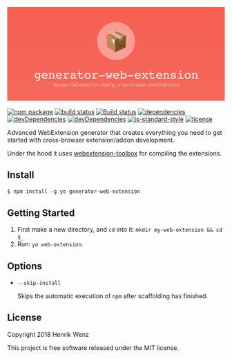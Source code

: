 ![generator-web-extension](assets/logo-repo.png)

[![npm package](https://badge.fury.io/js/generator-web-extension.svg)](https://www.npmjs.com/package/generator-web-extension)
[![build status](https://secure.travis-ci.org/webextension-toolbox/generator-web-extension.png?branch=master)](https://travis-ci.org/webextension-toolbox/generator-web-extension)
[![Build status](https://ci.appveyor.com/api/projects/status/ajr5bdyo5j15e6mf?svg=true)](https://ci.appveyor.com/project/webextension-toolbox/generator-web-extension)
[![dependencies](https://david-dm.org/webextension-toolbox/generator-web-extension/status.svg)](https://david-dm.org/webextension-toolbox/generator-web-extension) 
[![devDependencies](https://david-dm.org/webextension-toolbox/generator-web-extension/dev-status.svg)](https://david-dm.org/webextension-toolbox/generator-web-extension?type=dev) 
[![devDependencies](https://david-dm.org/webextension-toolbox/generator-web-extension/peer-status.svg)](https://david-dm.org/webextension-toolbox/generator-web-extension?type=peer) 
[![js-standard-style](https://img.shields.io/badge/code%20style-standard-green.svg?style=flat-square)](https://github.com/feross/standard)
[![license](https://img.shields.io/npm/l/generator-web-extension.svg)](https://github.com/webextension-toolbox/generator-web-extension/blob/master/LICENSE) 

Advanced WebExtension generator that creates everything you need to get started with cross-browser extension/addon development. 

Under the hood it uses [webextension-toolbox](https://github.com/webextension-toolbox/webextension-toolbox) for compiling the extensions.

## Install

```shell
$ npm install -g yo generator-web-extension
```

## Getting Started

1. First make a new directory, and `cd` into it: `mkdir my-web-extension && cd $_`
2. Run: `yo web-extension`.

## Options

* `--skip-install`

  Skips the automatic execution of `npm` after
  scaffolding has finished.

## License

Copyright 2018 Henrik Wenz

This project is free software released under the MIT license.
